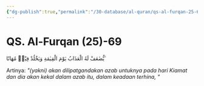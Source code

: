 ```yaml
---
{"dg-publish":true,"permalink":"/30-database/al-quran/qs-al-furqan-25-69/"}
---
```



# QS. Al-Furqan (25)-69
يُّضٰعَفْ لَهُ الْعَذَابُ يَوْمَ الْقِيٰمَةِ وَيَخْلُدْ فِيْهٖ مُهَانًا ۙ

Artinya: *"(yakni) akan dilipatgandakan azab untuknya pada hari Kiamat dan dia akan kekal dalam azab itu, dalam keadaan terhina, "*
